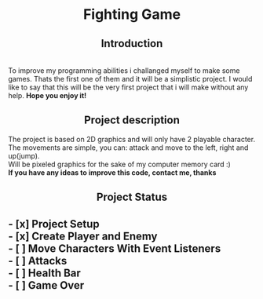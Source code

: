 <h1 align="center"> Fighting Game </h1>
<h2 align="center"> Introduction </h2> <br>
To improve my programming abilities i challanged myself to make some games. Thats the first one of them and it will be a simplistic project. I would like to say that this will be the very first project that i will make without any help. <b> Hope you enjoy it! </b>
<h2 align="center">Project description</h2>
The project is based on 2D graphics and will only have 2 playable character.<br>
The movements are simple, you can: attack and move to the left, right and up(jump).<br>
Will be pixeled graphics for the sake of my computer memory card :)<br>
<b> If you have any ideas to improve this code, contact me, thanks </br>
<h2 align="center"> Project Status <h2>
- [x] Project Setup <br>
- [x] Create Player and Enemy  <br>
- [ ] Move Characters With Event Listeners <br>
- [ ] Attacks <br>
- [ ] Health Bar  <br>
- [ ] Game Over <br>


